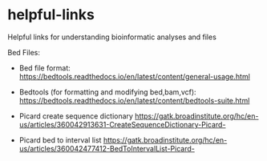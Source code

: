 # helpful-links
Helpful links for understanding bioinformatic analyses and files

Bed Files:
- Bed file format: https://bedtools.readthedocs.io/en/latest/content/general-usage.html

- Bedtools (for formatting and modifying bed,bam,vcf): https://bedtools.readthedocs.io/en/latest/content/bedtools-suite.html

- Picard create sequence dictionary https://gatk.broadinstitute.org/hc/en-us/articles/360042913631-CreateSequenceDictionary-Picard-

- Picard bed to interval list https://gatk.broadinstitute.org/hc/en-us/articles/360042477412-BedToIntervalList-Picard-
